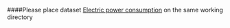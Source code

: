 ####Please place dataset [Electric power consumption]("https://d396qusza40orc.cloudfront.net/exdata%2Fdata%2Fhousehold_power_consumption.zip") on the same working directory